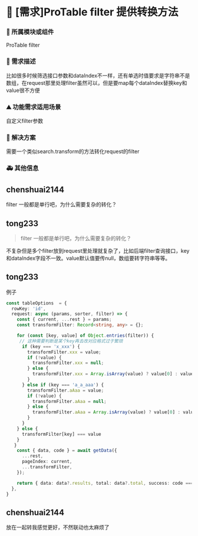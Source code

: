 # 👑 [需求]ProTable filter 提供转换方法

### 🔩 所属模块或组件

ProTable filter

### 🥰 需求描述

比如很多时候筛选接口参数和dataIndex不一样，还有单选时值要求是字符串不是数组，在request那里处理filter虽然可以，但是要map每个dataIndex替换key和value很不方便

### ⛰ 功能需求适用场景

自定义filter参数

### 🧐 解决方案

需要一个类似search.transform的方法转化request的filter

### 🚑 其他信息

<!--
如截图等其他信息可以贴在这里
-->

## chenshuai2144

filter 一般都是单行吧，为什么需要复杂的转化？

## tong233

> filter 一般都是单行吧，为什么需要复杂的转化？

不复杂但是多个filter放到request里处理就复杂了，比如后端filter查询接口，key和dataIndex字段不一致。value默认值要传null，数组要转字符串等等。

## tong233

例子

```ts
const tableOptions  = {
  rowKey: 'id',
  request: async (params, sorter, filter) => {
    const { current, ...rest } = params;
    const transformFilter: Record<string, any> = {};

    for (const [key, value] of Object.entries(filter)) {
     // 这种需要判断是某个key再去改对应格式过于繁琐
      if (key === 'x_xxx') {
        transformFilter.xxx = value;
        if (!value) {
          transformFilter.xxx = null;
        } else {
          transformFilter.xxx = Array.isArray(value) ? value[0] : value;
        }
      } else if (key === 'a_a_aaa') {
        transformFilter.aAaa = value;
        if (!value) {
          transformFilter.aAaa = null;
        } else {
          transformFilter.aAaa = Array.isArray(value) ? value[0] : value;
        }
      }
    } else {
      transformFilter[key] === value
    }
   }
    const { data, code } = await getData({
      ...rest,
      pageIndex: current,
      ...transformFilter,
    });

    return { data: data?.results, total: data?.total, success: code === '0' };
  },
}
```

## chenshuai2144

放在一起转我感觉更好，不然联动也太麻烦了
